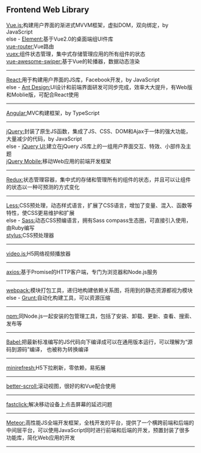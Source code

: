 Frontend Web Library
----------------------------------------------------------------------
[Vue.js:](https://github.com/vuejs/vue)构建用户界面的渐进式MVVM框架，虚拟DOM，双向绑定，by JavaScript<br>
else - [Element:](https://github.com/ElemeFE/element)基于Vue2.0的桌面端组UI件库<br>
[vue-router:](https://github.com/vuejs/vue-router)Vue路由<br>
[vuex:](https://github.com/vuejs/vuex)组件状态管理，集中式存储管理应用的所有组件的状态<br>
[vue-awesome-swiper:](https://github.com/surmon-china/vue-awesome-swiper)基于Vue的轮播器，数据动态渲染<br>

----------------------------------------------------------------------
[React:](https://github.com/facebook/react)用于构建用户界面的JS库，Facebook开发，by JavaScript<br>
else - [Ant Design:](https://github.com/ant-design/ant-design)UI设计和前端界面研发可同步完成，效率大大提升，有Web版和Moblie版，可配合React使用<br>

----------------------------------------------------------------------
[Angular:](https://github.com/angular/angular)MVC构建框架，by TypeScript<br>

----------------------------------------------------------------------
[jQuery:](https://github.com/jquery/jquery)封装了原生JS函数，集成了JS、CSS、DOM和Ajax于一体的强大功能，大量减少的代码，by JavaScript<br>
else - [jQuery UI:](https://github.com/jquery/jquery-ui)建立在jQuery JS库上的一组用户界面交互、特效、小部件及主题<br>
[jQuery Mobile:](https://github.com/jquery/jquery-mobile)移动Web应用的前端开发框架<br>

----------------------------------------------------------------------
[Redux:](https://github.com/reduxjs/redux)状态管理容器，集中式的存储和管理所有的组件的状态，并且可以让组件的状态以一种可预测的方式变化<br>

----------------------------------------------------------------------
[Less:](https://github.com/less/less.js)CSS预处理，动态样式语言，扩展了CSS语言，增加了变量、混入、函数等特性，使CSS更易维护和扩展<br>
else - [Sass:](https://github.com/sass/node-sass)动态CSS预编语言，拥有Sass compass生态圈，可直接引入使用，由Ruby编写<br>
[stylus:](https://github.com/stylus/stylus)CSS预处理器<br>

----------------------------------------------------------------------
[video.js:](https://github.com/videojs/video.js)H5网络视频播放器<br>

----------------------------------------------------------------------
[axios:](https://github.com/axios/axios)基于Promise的HTTP客户端，专门为浏览器和Node.js服务<br>

----------------------------------------------------------------------

[webpack:](https://github.com/webpack/webpack)模块打包工具，递归地构建依赖关系图，将用到的静态资源都视为模块<br>
else - [Grunt:](https://github.com/gruntjs/grunt)自动化构建工具，可以资源压缩<br>

----------------------------------------------------------------------

[npm:](https://github.com/npm/cli)同Node.js一起安装的包管理工具，包括了安装、卸载、更新、查看、搜索、发布等<br>

----------------------------------------------------------------------

[Babel:](https://github.com/babel/babel)把最新标准编写的JS代码向下编译成可以在通用版本运行，可以理解为“源码到源码”编译， 也被称为转换编译<br>

----------------------------------------------------------------------

[minirefresh:](https://github.com/minirefresh/minirefresh)H5下拉刷新，零依赖，易拓展<br>

----------------------------------------------------------------------

[better-scroll:](https://github.com/ustbhuangyi/better-scroll)滚动视图，很好的和Vue配合使用<br>

----------------------------------------------------------------------

[fastclick:](https://github.com/ftlabs/fastclick)解决移动设备上点击屏幕的延迟问题<br>

----------------------------------------------------------------------

[Meteor:](https://github.com/meteor/meteor)高性能JS全端开发框架，全栈开发的平台，提供了一个横跨前端和后端的中间层平台，可以使用JavaScript同时进行前端和后端的开发，预置封装了很多功能库，简化Web应用的开发<br>

----------------------------------------------------------------------


